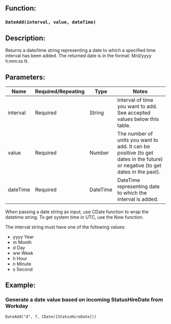 ## Function:
### `DateAdd(interval, value, dateTime)`

## Description:
Returns a date/time string representing a date to which a specified time interval has been added. The returned date is in the format: M/d/yyyy h:mm:ss tt.

## Parameters:

| Name      | Required/Repeating | Type     | Notes                                                                 |
|-----------|--------------------|----------|-----------------------------------------------------------------------|
| interval  | Required           | String   | Interval of time you want to add. See accepted values below this table. |
| value     | Required           | Number   | The number of units you want to add. It can be positive (to get dates in the future) or negative (to get dates in the past). |
| dateTime  | Required           | DateTime | DateTime representing date to which the interval is added.            |

When passing a date string as input, use CDate function to wrap the datetime string. To get system time in UTC, use the Now function.

The interval string must have one of the following values:

- yyyy Year
- m Month
- d Day
- ww Week
- h Hour
- n Minute
- s Second

## Example:
### Generate a date value based on incoming StatusHireDate from Workday
`DateAdd("d", 7, CDate([StatusHireDate]))`